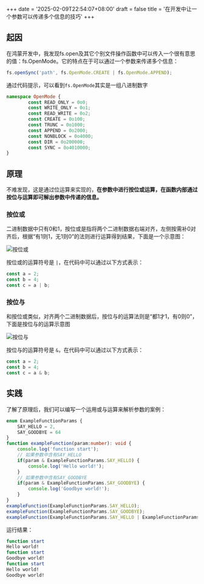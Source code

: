 +++
date = '2025-02-09T22:54:07+08:00'
draft = false
title = '在开发中让一个参数可以传递多个信息的技巧'
+++
## 起因

在鸿蒙开发中，我发现fs.open及其它个别文件操作函数中可以传入一个很有意思的值：fs.OpenMode。它的特点在于可以通过一个参数来传递多个信息：

```ts
fs.openSync('path', fs.OpenMode.CREATE | fs.OpenMode.APPEND);
```

通过代码提示，可以看到`fs.OpenMode`其实是一组八进制数字

```ts
namespace OpenMode {
        const READ_ONLY = 0o0;
        const WRITE_ONLY = 0o1;
        const READ_WRITE = 0o2;
        const CREATE = 0o100;
        const TRUNC = 0o1000;
        const APPEND = 0o2000;
        const NONBLOCK = 0o4000;
        const DIR = 0o200000;
        const SYNC = 0o4010000;
}
```

## 原理

不难发现，这是通过位运算来实现的，**在参数中进行按位或运算，在函数内部通过按位与运算即可解出参数中传递的信息。**

### 按位或

二进制数据中只有0和1，按位或是指将两个二进制数据右端对齐，左侧按需补0对齐后，根据“有1则1，无1则0”的法则进行运算得到结果，下面是一个示意图：

![按位或](img/1695818536.png)

按位或的运算符号是 `|`，在代码中可以通过以下方式表示：

```ts
const a = 2;
const b = 4;
const c = a | b;
```

### 按位与

和按位或类似，对齐两个二进制数据后，按位与的运算法则是“都1才1，有0则0”，下面是按位与的运算示意图

![按位与](img/3517941759.png)

按位与的运算符号是 `&`，在代码中可以通过以下方式表示：

```ts
const a = 2;
const b = 4;
const c = a & b;
```

## 实践

了解了原理后，我们可以编写一个运用或与运算来解析参数的案例：

```ts
enum ExampleFunctionParams {
    SAY_HELLO = 2,
    SAY_GOODBYE = 64
}
function exampleFunction(param:number): void {
    console.log('function start');
    // 如果参数中含有SAY_HELLO
    if(param & ExampleFunctionParams.SAY_HELLO) {
        console.log('Hello world!');
    }
    // 如果参数中含有SAY_GOODBYE
    if(param & ExampleFunctionParams.SAY_GOODBYE) {
        console.log('Goodbye world!');
    }
}
exampleFunction(ExampleFunctionParams.SAY_HELLO);
exampleFunction(ExampleFunctionParams.SAY_GOODBYE);
exampleFunction(ExampleFunctionParams.SAY_HELLO | ExampleFunctionParams.SAY_GOODBYE);
```

运行结果：

```bash
function start
Hello world!
function start
Goodbye world!
function start
Hello world!
Goodbye world!
```